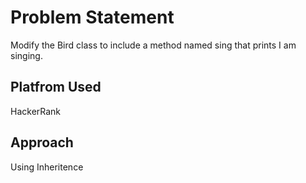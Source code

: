 # Problem Statement
Modify the Bird class to include a method named sing that prints I am singing.
## Platfrom Used
HackerRank
## Approach
Using Inheritence
